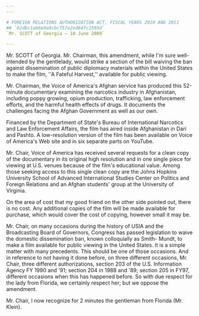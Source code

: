 ```yaml
---
---

# FOREIGN RELATIONS AUTHORIZATION ACT, FISCAL YEARS 2010 AND 2011
## `62dbc1a66e9e8cbcf57e2ed64fc2595d`
`Mr. SCOTT of Georgia — 10 June 2009`

---
```



Mr. SCOTT of Georgia. Mr. Chairman, this amendment, while I'm sure 
well-intended by the gentlelady, would strike a section of the bill 
waiving the ban against dissemination of public diplomacy materials 
within the United States to make the film, ''A Fateful Harvest,'' 
available for public viewing.

Mr. Chairman, the Voice of America's Afghan service has produced this 
52-minute documentary examining the narcotics industry in Afghanistan, 
including poppy growing, opium production, trafficking, law enforcement 
efforts, and the harmful health effects of drugs. It documents the 
challenges facing the Afghan Government as well as our own.



Financed by the Department of State's Bureau of International 
Narcotics and Law Enforcement Affairs, the film has aired inside 
Afghanistan in Dari and Pashto. A low-resolution version of the film 
has been available on Voice of America's Web site and in six separate 
parts on YouTube.

Mr. Chair, Voice of America has received several requests for a clean 
copy of the documentary in its original high resolution and in one 
single piece for viewing at U.S. venues because of the film's 
educational value. Among those seeking access to this single clean copy 
are the Johns Hopkins University School of Advanced International 
Studies Center on Politics and Foreign Relations and an Afghan 
students' group at the University of Virginia.

On the area of cost that my good friend on the other side pointed 
out, there is no cost. Any additional copies of the film will be made 
available for purchase, which would cover the cost of copying, however 
small it may be.

Mr. Chair, on many occasions during the history of USIA and the 
Broadcasting Board of Governors, Congress has passed legislation to 
waive the domestic dissemination ban, known colloquially as Smith-
Mundt, to make a film available for public viewing in the United 
States. It is a simple matter with many precedents. This should be one 
of those occasions. And in reference to not having it done before, on 
three different occasions, Mr. Chair, three different authorizations, 
section 203 of the U.S. Information Agency FY 1990 and '91; section 204 
in 1988 and '89; section 205 in FY97, different occasions when this has 
happened before. So with due respect for the lady from Florida, we 
certainly respect her; but we oppose the amendment.

Mr. Chair, I now recognize for 2 minutes the gentleman from Florida 
(Mr. Klein).